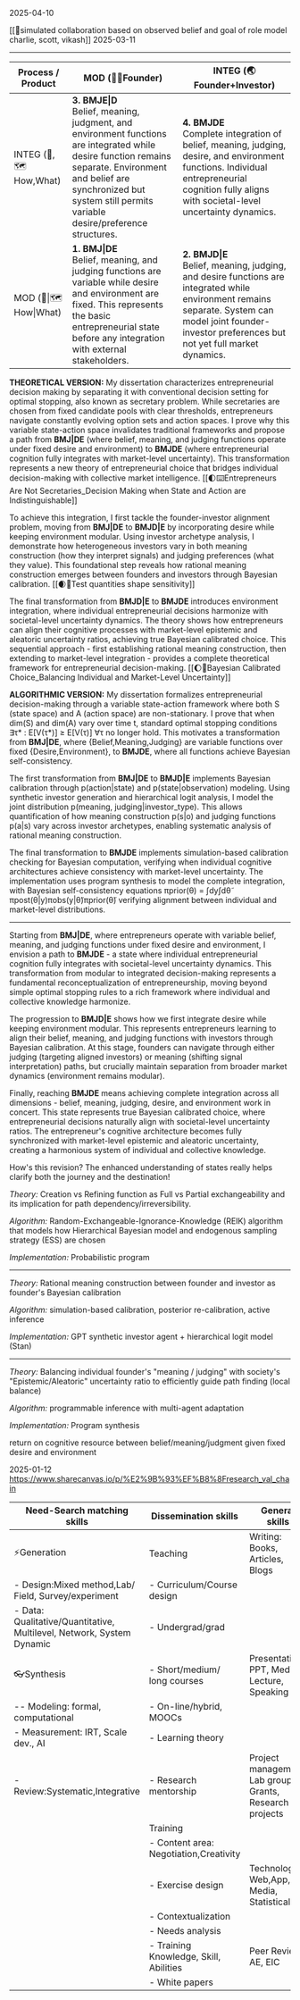  2025-04-10


[[🌙simulated collaboration based on observed belief and goal of role model charlie, scott, vikash]]
2025-03-11

---


| Process / Product        | MOD (🧍‍♀️Founder)                                                                                                                                                                                                                    | INTEG (🌏Founder+Investor)                                                                                                                                                                                |
| ------------------------ | ------------------------------------------------------------------------------------------------------------------------------------------------------------------------------------------------------------------------------------- | --------------------------------------------------------------------------------------------------------------------------------------------------------------------------------------------------------- |
| INTEG (🧭, 🗺️ How,What) | **3. BMJE\|D**<br>Belief, meaning, judgment, and environment functions are integrated while desire function remains separate. Environment and belief are synchronized but system still permits variable desire/preference structures. | **4. BMJDE**<br>Complete integration of belief, meaning, judging, desire, and environment functions. Individual entrepreneurial cognition fully aligns with societal-level uncertainty dynamics.          |
| MOD (🧭\|🗺️ How\|What)  | **1. BMJ\|DE**<br>Belief, meaning, and judging functions are variable while desire and environment are fixed. This represents the basic entrepreneurial state before any integration with external stakeholders.                      | **2. BMJD\|E**<br>Belief, meaning, judging, and desire functions are integrated while environment remains separate. System can model joint founder-investor preferences but not yet full market dynamics. |

**THEORETICAL VERSION:**
My dissertation characterizes entrepreneurial decision making by separating it with conventional decision setting for optimal stopping, also known as secretary problem. While secretaries are chosen from fixed candidate pools with clear thresholds, entrepreneurs navigate constantly evolving option sets and action spaces. I prove why this variable state-action space invalidates traditional frameworks and propose a path from **BMJ|DE** (where belief, meaning, and judging functions operate under fixed desire and environment) to **BMJDE** (where entrepreneurial cognition fully integrates with market-level uncertainty). This transformation represents a new theory of entrepreneurial choice that bridges individual decision-making with collective market intelligence. [[🌓⌨️Entrepreneurs Are Not Secretaries_Decision Making when State and Action are Indistinguishable]]

To achieve this integration, I first tackle the founder-investor alignment problem, moving from **BMJ|DE** to **BMJD|E** by incorporating desire while keeping environment modular. Using investor archetype analysis, I demonstrate how heterogeneous investors vary in both meaning construction (how they interpret signals) and judging preferences (what they value). This foundational step reveals how rational meaning construction emerges between founders and investors through Bayesian calibration. [[🌒📐Test quantities shape sensitivity]]

The final transformation from **BMJD|E** to **BMJDE** introduces environment integration, where individual entrepreneurial decisions harmonize with societal-level uncertainty dynamics. The theory shows how entrepreneurs can align their cognitive processes with market-level epistemic and aleatoric uncertainty ratios, achieving true Bayesian calibrated choice. This sequential approach - first establishing rational meaning construction, then extending to market-level integration - provides a complete theoretical framework for entrepreneurial decision-making. [[🌔🌊Bayesian Calibrated Choice_Balancing Individual and Market-Level Uncertainty]]

**ALGORITHMIC VERSION:**
My dissertation formalizes entrepreneurial decision-making through a variable state-action framework where both S (state space) and A (action space) are non-stationary. I prove that when dim(S) and dim(A) vary over time t, standard optimal stopping conditions ∃τ* : E[V(τ*)] ≥ E[V(τ)] ∀τ no longer hold. This motivates a transformation from **BMJ|DE**, where {Belief,Meaning,Judging} are variable functions over fixed {Desire,Environment}, to **BMJDE**, where all functions achieve Bayesian self-consistency.

The first transformation from **BMJ|DE** to **BMJD|E** implements Bayesian calibration through p(action|state) and p(state|observation) modeling. Using synthetic investor generation and hierarchical logit analysis, I model the joint distribution p(meaning, judging|investor_type). This allows quantification of how meaning construction p(s|o) and judging functions p(a|s) vary across investor archetypes, enabling systematic analysis of rational meaning construction.

The final transformation to **BMJDE** implements simulation-based calibration checking for Bayesian computation, verifying when individual cognitive architectures achieve consistency with market-level uncertainty. The implementation uses program synthesis to model the complete integration, with Bayesian self-consistency equations πprior(θ) = ∫dy∫dθ̃ πpost(θ|y)πobs(y|θ̃)πprior(θ̃) verifying alignment between individual and market-level distributions.

---

Starting from **BMJ|DE**, where entrepreneurs operate with variable belief, meaning, and judging functions under fixed desire and environment, I envision a path to **BMJDE** - a state where individual entrepreneurial cognition fully integrates with societal-level uncertainty dynamics. This transformation from modular to integrated decision-making represents a fundamental reconceptualization of entrepreneurship, moving beyond simple optimal stopping rules to a rich framework where individual and collective knowledge harmonize.

The progression to **BMJD|E** shows how we first integrate desire while keeping environment modular. This represents entrepreneurs learning to align their belief, meaning, and judging functions with investors through Bayesian calibration. At this stage, founders can navigate through either judging (targeting aligned investors) or meaning (shifting signal interpretation) paths, but crucially maintain separation from broader market dynamics (environment remains modular).

Finally, reaching **BMJDE** means achieving complete integration across all dimensions - belief, meaning, judging, desire, and environment work in concert. This state represents true Bayesian calibrated choice, where entrepreneurial decisions naturally align with societal-level uncertainty ratios. The entrepreneur's cognitive architecture becomes fully synchronized with market-level epistemic and aleatoric uncertainty, creating a harmonious system of individual and collective knowledge.

How's this revision? The enhanced understanding of states really helps clarify both the journey and the destination!

*Theory:* Creation vs Refining function as Full vs Partial exchangeability and its implication for path dependency/irreversibility.

*Algorithm:* Random-Exchangeable-Ignorance-Knowledge (REIK) algorithm that models how Hierarchical Bayesian model and endogenous sampling strategy (ESS) are chosen 

*Implementation:* Probabilistic program

----

*Theory:* Rational meaning construction between founder and investor  as founder's Bayesian calibration
 
*Algorithm:* simulation-based calibration, posterior re-calibration, active inference

*Implementation:* GPT synthetic investor agent + hierarchical logit model (Stan)

----

*Theory:* Balancing individual founder's "meaning / judging" with society's "Epistemic/Aleatoric" uncertainty ratio to efficiently guide path finding (local balance)

*Algorithm:* programmable inference with multi-agent adaptation

*Implementation:* Program synthesis






 return on cognitive resource between belief/meaning/judgment given fixed desire and environment 


2025-01-12
https://www.sharecanvas.io/p/%E2%9B%93%EF%B8%8Fresearch_val_chain 

| Need-Search matching skills                                           | Dissemination skills                    | General skills                                           |
| --------------------------------------------------------------------- | --------------------------------------- | -------------------------------------------------------- |
| ⚡️Generation                                                          | Teaching                                | Writing: Books, Articles, Blogs                          |
| - Design:Mixed method,Lab/ Field, Survey/experiment                   | - Curriculum/Course design              |                                                          |
| - Data: Qualitative/Quantitative, Multilevel, Network, System Dynamic | - Undergrad/grad                        |                                                          |
| 👓Synthesis                                                           | - Short/medium/ long courses            | Presentation: PPT, Media, Lecture, Speaking              |
| -- Modeling: formal, computational                                    | - On-line/hybrid, MOOCs                 |                                                          |
| - Measurement: IRT, Scale dev., AI                                    | - Learning theory                       |                                                          |
| - Review:Systematic,Integrative                                       | - Research mentorship                   | Project management: Lab group, Grants, Research projects |
|                                                                       | Training                                |                                                          |
|                                                                       | - Content area:  Negotiation,Creativity |                                                          |
|                                                                       | - Exercise design                       | Technology: Web,App, Media, Statistical                  |
|                                                                       | - Contextualization                     |                                                          |
|                                                                       | - Needs analysis                        |                                                          |
|                                                                       | - Training Knowledge, Skill, Abilities  | Peer Review: AE, EIC                                     |
|                                                                       | - White papers                          |                                                          |

